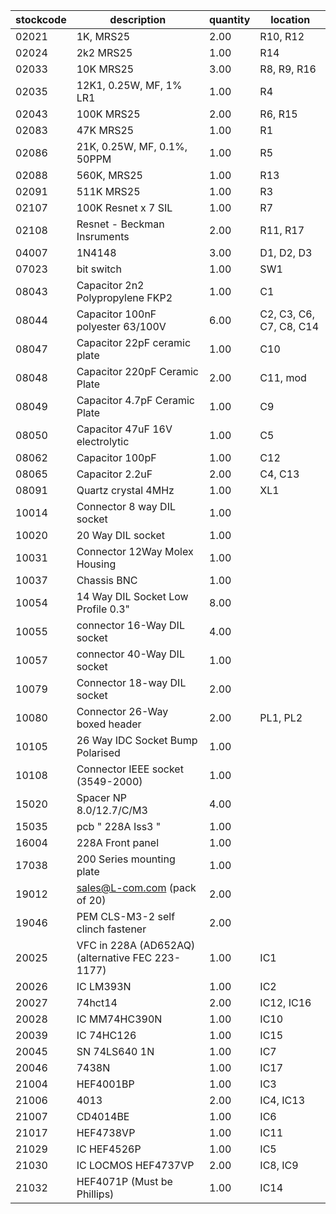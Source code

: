 |stockcode|description|quantity|location|
|---------|-----------|--------|--------|
|02021|1K, MRS25|2.00|R10, R12|
|02024|2k2 MRS25|1.00|R14|
|02033|10K MRS25|3.00|R8, R9, R16|
|02035|12K1, 0.25W, MF, 1% LR1|1.00|R4|
|02043|100K MRS25|2.00|R6, R15|
|02083|47K MRS25|1.00|R1|
|02086|21K, 0.25W, MF, 0.1%, 50PPM|1.00|R5|
|02088|560K, MRS25|1.00|R13|
|02091|511K MRS25|1.00|R3|
|02107|100K Resnet x 7 SIL|1.00|R7|
|02108|Resnet - Beckman Insruments|2.00|R11, R17|
|04007|1N4148|3.00|D1, D2, D3|
|07023|bit switch|1.00|SW1|
|08043|Capacitor 2n2 Polypropylene FKP2|1.00|C1|
|08044|Capacitor 100nF polyester 63/100V|6.00|C2, C3, C6, C7, C8, C14|
|08047|Capacitor 22pF ceramic plate|1.00|C10|
|08048|Capacitor 220pF Ceramic Plate|2.00|C11, mod|
|08049|Capacitor 4.7pF Ceramic Plate|1.00|C9|
|08050|Capacitor 47uF 16V electrolytic|1.00|C5|
|08062|Capacitor 100pF|1.00|C12|
|08065|Capacitor 2.2uF|2.00|C4, C13|
|08091|Quartz crystal 4MHz|1.00|XL1|
|10014|Connector 8 way DIL socket|1.00||
|10020|20 Way DIL socket|1.00||
|10031|Connector 12Way Molex Housing|1.00||
|10037|Chassis BNC|1.00||
|10054|14 Way DIL Socket Low Profile 0.3"|8.00||
|10055|connector 16-Way DIL socket|4.00||
|10057|connector 40-Way DIL socket|1.00||
|10079|Connector 18-way DIL socket|2.00||
|10080|Connector 26-Way boxed header|2.00|PL1, PL2|
|10105|26 Way IDC Socket Bump Polarised|1.00||
|10108|Connector IEEE socket (3549-2000)|1.00||
|15020|Spacer NP 8.0/12.7/C/M3|4.00||
|15035|pcb " 228A Iss3 "|1.00||
|16004|228A Front panel|1.00||
|17038|200 Series mounting plate|1.00||
|19012|sales@L-com.com   (pack of 20)|2.00| |
|19046|PEM CLS-M3-2 self clinch fastener|2.00||
|20025|VFC in 228A (AD652AQ) (alternative FEC  223-1177)|1.00|IC1|
|20026|IC LM393N|1.00|IC2|
|20027|74hct14|2.00|IC12, IC16|
|20028|IC MM74HC390N|1.00|IC10|
|20039|IC 74HC126|1.00|IC15|
|20045|SN 74LS640 1N|1.00|IC7|
|20046|7438N|1.00|IC17|
|21004|HEF4001BP|1.00|IC3|
|21006|4013|2.00|IC4, IC13|
|21007|CD4014BE|1.00|IC6|
|21017|HEF4738VP|1.00|IC11|
|21029|IC HEF4526P|1.00|IC5|
|21030|IC LOCMOS HEF4737VP|2.00|IC8, IC9|
|21032|HEF4071P (Must be Phillips)|1.00|IC14|
